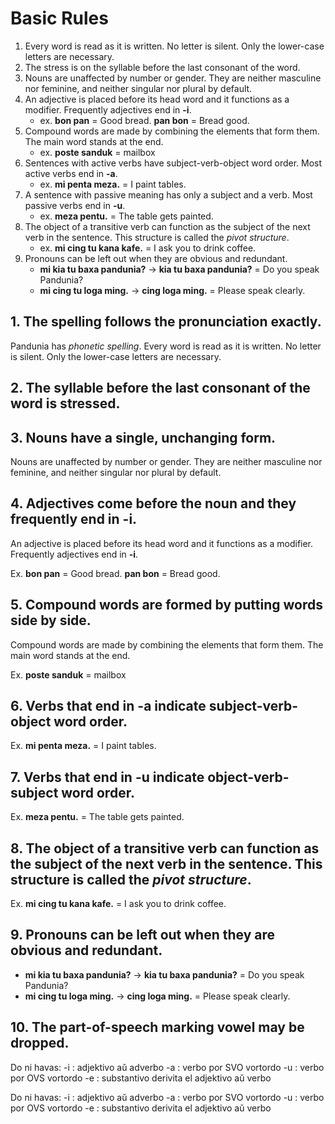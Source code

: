 # Basic Rules

1. Every word is read as it is written. No letter is silent. Only the lower-case letters are necessary.
2. The stress is on the syllable before the last consonant of the word.
3. Nouns are unaffected by number or gender. They are neither masculine nor feminine, and neither singular nor plural by default.
4. An adjective is placed before its head word and it functions as a modifier. Frequently adjectives end in **-i**.
    - ex. **bon pan** = Good bread. **pan bon** = Bread good.
5. Compound words are made by combining the elements that form them. The main word stands at the end.
    - ex. **poste sanduk** = mailbox
6. Sentences with active verbs have subject-verb-object word order. Most active verbs end in **-a**.
    - ex. **mi penta meza.** = I paint tables.
7. A sentence with passive meaning has only a subject and a verb. Most passive verbs end in **-u**.
    - ex. **meza pentu.** = The table gets painted.
8. The object of a transitive verb can function as the subject of the next verb in the sentence. This structure is called the _pivot structure_.
    - ex. **mi cing tu kana kafe.** = I ask you to drink coffee.
9. Pronouns can be left out when they are obvious and redundant.
    - **mi kia tu baxa pandunia?** → **kia tu baxa pandunia?** = Do you speak Pandunia?
    - **mi cing tu loga ming.** →  **cing loga ming.** = Please speak clearly.


## 1. The spelling follows the pronunciation exactly.

Pandunia has _phonetic spelling_. Every word is read as it is written. No letter is silent. Only the lower-case letters are necessary.


## 2. The syllable before the last consonant of the word is stressed.


## 3. Nouns have a single, unchanging form.

Nouns are unaffected by number or gender. They are neither masculine nor feminine, and neither singular nor plural by default.


## 4. Adjectives come before the noun and they frequently end in -i.

An adjective is placed before its head word and it functions as a modifier. Frequently adjectives end in **-i**.

Ex. **bon pan** = Good bread. **pan bon** = Bread good.


## 5. Compound words are formed by putting words side by side.

Compound words are made by combining the elements that form them. The main word stands at the end.

Ex. **poste sanduk** = mailbox

## 6. Verbs that end in -a indicate subject-verb-object word order.

Ex. **mi penta meza.** = I paint tables.

## 7. Verbs that end in -u indicate object-verb-subject word order.

Ex. **meza pentu.** = The table gets painted.

## 8. The object of a transitive verb can function as the subject of the next verb in the sentence. This structure is called the _pivot structure_.

Ex. **mi cing tu kana kafe.** = I ask you to drink coffee.

## 9. Pronouns can be left out when they are obvious and redundant.

- **mi kia tu baxa pandunia?** → **kia tu baxa pandunia?** = Do you speak Pandunia?
- **mi cing tu loga ming.** →  **cing loga ming.** = Please speak clearly.

## 10. The part-of-speech marking vowel may be dropped.

Do ni havas:
-i : adjektivo aŭ adverbo
-a : verbo por SVO vortordo
-u : verbo por OVS vortordo
-e : substantivo derivita el adjektivo aŭ verbo


Do ni havas:
-i : adjektivo aŭ adverbo
-a : verbo por SVO vortordo
-u : verbo por OVS vortordo
-e : substantivo derivita el adjektivo aŭ verbo

